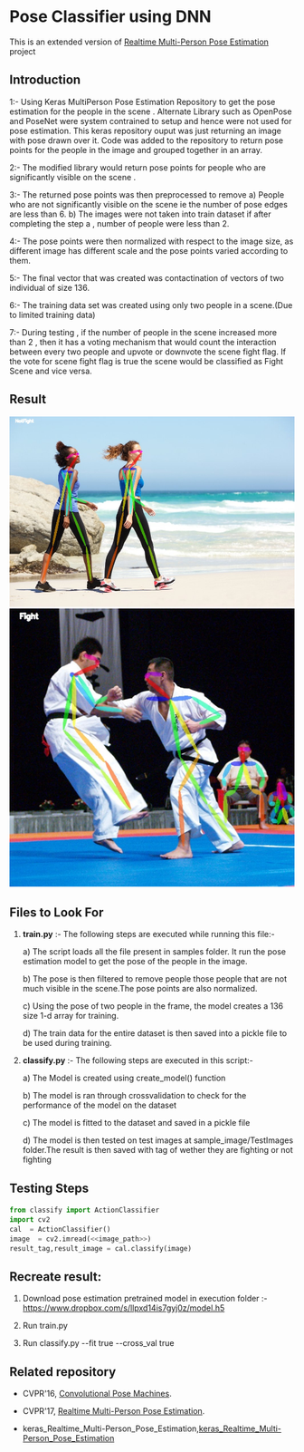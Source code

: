 # Pose Classifier using DNN
This is an extended version of  [Realtime Multi-Person Pose Estimation](https://github.com/ZheC/Realtime_Multi-Person_Pose_Estimation) project  

## Introduction

1:-  Using Keras MultiPerson Pose Estimation Repository to get the pose estimation for the people in the scene . Alternate Library such as OpenPose and PoseNet were system contrained to setup and hence were not used for pose estimation. This keras repository ouput was just returning an image with pose drawn over it. Code was added to the repository to return pose points for the people in the image and grouped together in an array. 

2:- The modified library would return pose points for people who are significantly visible on the scene .

3:- The returned pose points was then preprocessed to remove a) People who are not significantly visible on the scene ie the number of pose edges are less than 6. b) The images were not taken into train dataset if after completing the step a , number of people were less than 2. 

4:- The pose points were then normalized with respect to the image size, as different image has different scale and the pose points varied according to them. 

5:-  The final vector that was created was contactination of vectors of two individual of size 136. 

6:- The training data set was created using only two people in a scene.(Due to limited training data)

7:- During testing , if the number of people in the scene increased more than 2 , then it has a voting mechanism that would count the interaction between every two people and upvote or downvote the scene fight flag. If the vote for scene fight flag is true the scene would be classified as Fight Scene and vice versa.

## Result

![alt text](result_burn-more-calories-walking.jpg)
![alt text](result_P1012543.jpg)

## Files to Look For 

1. **train.py** :- The following steps are executed while running this file:- 

    a) The script loads all the file present in samples folder. It run the pose estimation model to get the pose of the people in the image. 

    b) The pose is then filtered to remove people those people that are not much visible in the scene.The pose points are also normalized. 

    c) Using the pose of two people in the frame, the model creates a 136 size 1-d array for training. 

    d) The train data for the entire dataset is then saved into a pickle file to be used during training. 

2. **classify.py** :- The following steps are executed in this script:- 

   a) The Model is created using create_model() function 

   b) The model is ran through crossvalidation to check for the performance of the model on the dataset

   c) The model is fitted to the dataset and saved in a pickle file

   d) The model is then tested on test images at sample_image/TestImages folder.The result is then saved with tag of wether they are fighting or not fighting


## Testing Steps

```python
from classify import ActionClassifier
import cv2
cal  = ActionClassifier()
image  = cv2.imread(<<image_path>>)
result_tag,result_image = cal.classify(image)
```

## Recreate result:

1. Download pose estimation pretrained model in execution folder :- https://www.dropbox.com/s/llpxd14is7gyj0z/model.h5

2. Run train.py

3. Run classify.py --fit true --cross_val true

## Related repository
- CVPR'16, [Convolutional Pose Machines](https://github.com/shihenw/convolutional-pose-machines-release).
- CVPR'17, [Realtime Multi-Person Pose Estimation](https://github.com/ZheC/Realtime_Multi-Person_Pose_Estimation).

- keras_Realtime_Multi-Person_Pose_Estimation,[keras_Realtime_Multi-Person_Pose_Estimation](https://github.com/michalfaber/keras_Realtime_Multi-Person_Pose_Estimation)